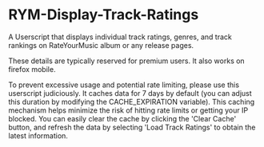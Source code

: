 # RYM-Display-Track-Ratings
A Userscript that displays individual track ratings, genres, and track rankings on RateYourMusic album or any release pages.

These details are typically reserved for premium users. It also works on firefox mobile.

To prevent excessive usage and potential rate limiting, please use this userscript judiciously. It caches data for 7 days by default (you can adjust this duration by modifying the CACHE_EXPIRATION variable). This caching mechanism helps minimize the risk of hitting rate limits or getting your IP blocked. You can easily clear the cache by clicking the 'Clear Cache' button, and refresh the data by selecting 'Load Track Ratings' to obtain the latest information.
